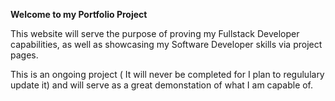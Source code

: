 __Welcome to my Portfolio Project__ 

This website will serve the purpose of proving my Fullstack Developer capabilities, as well as showcasing my Software Developer skills via project pages.

This is an ongoing project ( It will never be completed for I plan to regululary update it) and will serve as a great demonstation of what I am capable of.
